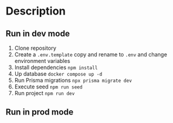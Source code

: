 # Description

## Run in dev mode

1. Clone repository
2. Create a ```.env.template``` copy and rename to ```.env``` and change environment variables
3. Install dependencies ```npm install```
4. Up database ```docker compose up -d```
5. Run Prisma migrations ```npx prisma migrate dev```
6. Execute seed ```npm run seed```
7. Run project ```npm run dev```

## Run in prod mode